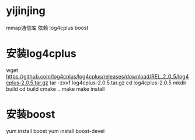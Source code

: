 # yijinjing
mmap通信库
依赖 log4cplus boost

# 安装log4cplus
wget https://github.com/log4cplus/log4cplus/releases/download/REL_2_0_5/log4cplus-2.0.5.tar.gz
tar -zxvf log4cplus-2.0.5.tar.gz
cd log4cplus-2.0.5
mkdir build
cd build
cmake ..
make
make install
# 安装boost
yum install boost
yum install boost-devel



